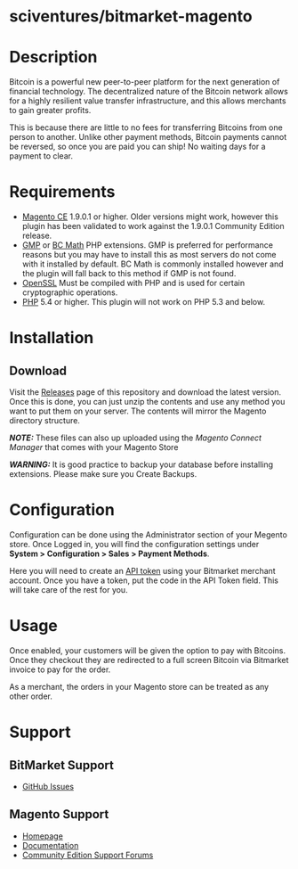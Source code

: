 sciventures/bitmarket-magento
=====================

# Description

Bitcoin is a powerful new peer-to-peer platform for the next generation of financial technology. The decentralized nature of the Bitcoin network allows for a highly resilient value transfer infrastructure, and this allows merchants to gain greater profits.

This is because there are little to no fees for transferring Bitcoins from one person to another. Unlike other payment methods, Bitcoin payments cannot be reversed, so once you are paid you can ship! No waiting days for a payment to clear.


# Requirements

* [Magento CE](http://magento.com/resources/system-requirements) 1.9.0.1 or higher. Older versions might work, however this plugin has been validated to work against the 1.9.0.1 Community Edition release.
* [GMP](http://us2.php.net/gmp) or [BC Math](http://us2.php.net/manual/en/book.bc.php) PHP extensions.  GMP is preferred for performance reasons but you may have to install this as most servers do not come with it installed by default.  BC Math is commonly installed however and the plugin will fall back to this method if GMP is not found.
* [OpenSSL](http://us2.php.net/openssl) Must be compiled with PHP and is used for certain cryptographic operations.
* [PHP](http://us2.php.net/downloads.php) 5.4 or higher. This plugin will not work on PHP 5.3 and below.

# Installation

## Download

Visit the [Releases](https://github.com/sciventures/bitmarket-magento/) page of this repository and download the latest version. Once this is done, you can just unzip the contents and use any method you want to put them on your server. The contents will mirror the Magento directory structure.

***NOTE:*** These files can also up uploaded using the *Magento Connect Manager* that comes with your Magento Store

***WARNING:*** It is good practice to backup your database before installing extensions. Please make sure you Create Backups.

# Configuration

Configuration can be done using the Administrator section of your Megento store. Once Logged in, you will find the configuration settings under **System > Configuration > Sales > Payment Methods**.

Here you will need to create an [API token](https://merchants.bitmarket.ph/token) using your Bitmarket merchant account. Once you have a token, put the code in the API Token field. This will take care of the rest for you.

# Usage

Once enabled, your customers will be given the option to pay with Bitcoins. Once they checkout they are redirected to a full screen Bitcoin via Bitmarket invoice to pay for the order.

As a merchant, the orders in your Magento store can be treated as any other order.

# Support

## BitMarket Support

* [GitHub Issues](https://github.com/sciventures/bitmarket-magento/issues)

## Magento Support

* [Homepage](http://magento.com)
* [Documentation](http://docs.magentocommerce.com)
* [Community Edition Support Forums](https://www.magentocommerce.com/support/ce/)

